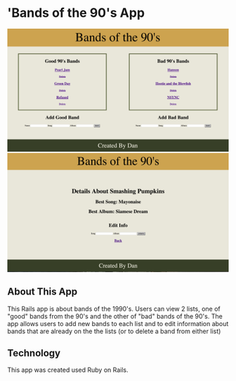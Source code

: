 # 'Bands of the 90's App

<img src="screen-shot.png">

<img src="display-details.png">

## About This App

This Rails app is about bands of the 1990's. Users can view 2 lists, one of "good" bands from the 90's and the other of "bad" bands of the 90's. The app allows users to add new bands to each list and to edit information about bands that are already on the the lists (or to delete a band from either list)

## Technology

This app was created used Ruby on Rails.
